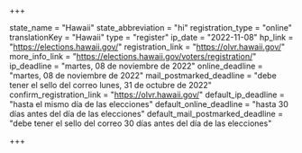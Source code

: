 +++

state_name = "Hawaii"
state_abbreviation = "hi"
registration_type = "online"
translationKey = "Hawaii"
type = "register"
ip_date = "2022-11-08"
hp_link = "https://elections.hawaii.gov/"
registration_link = "https://olvr.hawaii.gov/"
more_info_link = "https://elections.hawaii.gov/voters/registration/"
ip_deadline = "martes, 08 de noviembre de 2022"
online_deadline = "martes, 08 de noviembre de 2022"
mail_postmarked_deadline = "debe tener el sello del correo lunes, 31 de octubre de 2022"
confirm_registration_link = "https://olvr.hawaii.gov/"
default_ip_deadline = "hasta el mismo día de las elecciones"
default_online_deadline = "hasta 30 días antes del día de las elecciones"
default_mail_postmarked_deadline = "debe tener el sello del correo 30 días antes del día de las elecciones"

+++